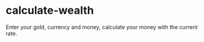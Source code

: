 # calculate-wealth
Enter your gold, currency and money, calculate your money with the current rate.
